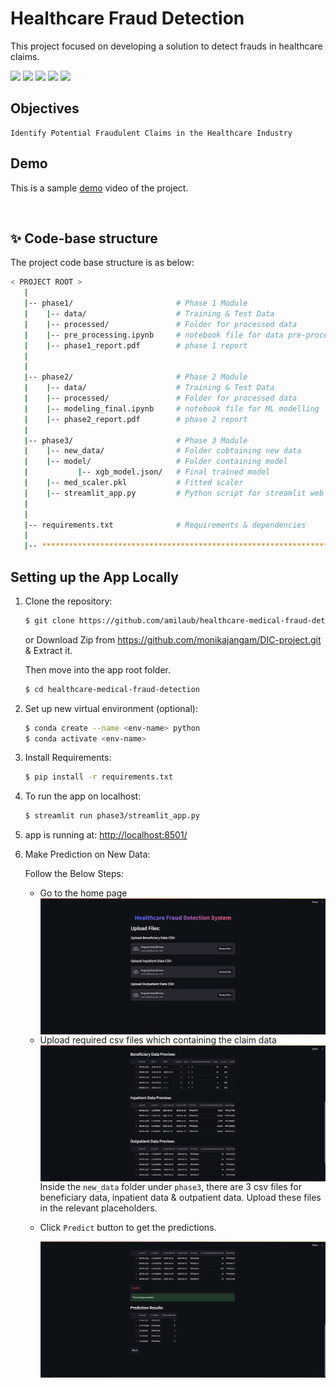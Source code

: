 # Healthcare Fraud Detection

This project focused on developing a solution to detect frauds in healthcare claims.

[![](https://img.shields.io/badge/python-3.11-blue.svg)]()
[![](https://img.shields.io/badge/Model-XGBoost-brightgreen.svg)]()
[![](https://img.shields.io/badge/Made_with-streamlit-important.svg)]()
[![](https://img.shields.io/badge/Course-Data_Intensive_Computing-yellow.svg)]()
[![](https://img.shields.io/badge/Product-Medicare_Fraud_Detection-1f425f.svg)]()

<!-- <br /> -->

## Objectives

    Identify Potential Fraudulent Claims in the Healthcare Industry

## Demo

This is a sample [demo](#) video of the project.

<br />

## ✨ Code-base structure

The project code base structure is as below:

```bash
< PROJECT ROOT >
   |
   |-- phase1/                       # Phase 1 Module
   |    |-- data/                    # Training & Test Data
   |    |-- processed/               # Folder for processed data
   |    |-- pre_processing.ipynb     # notebook file for data pre-processing
   |    |-- phase1_report.pdf        # phase 1 report
   |    
   |    
   |-- phase2/                       # Phase 2 Module
   |    |-- data/                    # Training & Test Data
   |    |-- processed/               # Folder for processed data
   |    |-- modeling_final.ipynb     # notebook file for ML modelling
   |    |-- phase2_report.pdf        # phase 2 report
   |    
   |-- phase3/                       # Phase 3 Module
   |    |-- new_data/                # Folder cobtaining new data
   |    |-- model/                   # Folder containing model
   |           |-- xgb_model.json/   # Final trained model
   |    |-- med_scaler.pkl           # Fitted scaler
   |    |-- streamlit_app.py         # Python script for streamlit web app
   |
   |
   |-- requirements.txt              # Requirements & dependencies
   |
   |-- ************************************************************************
```
<!-- <br /> -->

## Setting up the App Locally

1. Clone the repository:

    ```bash
    $ git clone https://github.com/amilaub/healthcare-medical-fraud-detection.git
    ```

    or Download Zip from <https://github.com/monikajangam/DIC-project.git> & Extract it.

    Then move into the app root folder.


    ```bash
    $ cd healthcare-medical-fraud-detection
    ```

2. Set up new virtual environment (optional):

    ```bash
    $ conda create --name <env-name> python
    $ conda activate <env-name>
    ```

3. Install Requirements: 

    ```bash
    $ pip install -r requirements.txt
    ```

4. To run the app on localhost:

    ```bash
    $ streamlit run phase3/streamlit_app.py
    ```

5. app is running at: 
<http://localhost:8501/>

6. Make Prediction on New Data: 
   
   Follow the Below Steps:
   - Go to the home page
    <img src="images/app 1.png"
     alt="Markdown Monster icon"
     style="float: left; margin-right: 10px;" />


   - Upload required csv files which containing the claim data
    <img src="images/app 2.png"
     alt="Markdown Monster icon"
     style="float: left; margin-right: 10px;" />
    
        Inside the `new_data` folder under `phase3`, there are 3 csv files for beneficiary data, inpatient data & outpatient data.
        Upload these files in the relevant placeholders.
  

    - Click `Predict` button to get the predictions.
  
        <img src="images/app 3.png"
     alt="Markdown Monster icon"
     style="float: left; margin-right: 10px;" />
